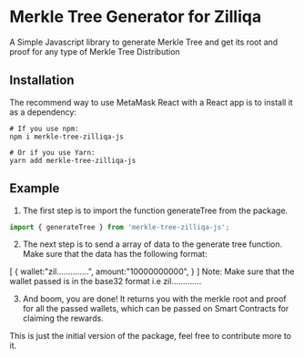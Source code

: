 # Merkle Tree Generator for Zilliqa

A Simple Javascript library to generate Merkle Tree and get its root and proof for any type of Merkle Tree Distribution

## Installation

The recommend way to use MetaMask React with a React app is to install it as a dependency:

```shell
# If you use npm:
npm i merkle-tree-zilliqa-js

# Or if you use Yarn:
yarn add merkle-tree-zilliqa-js
```

## Example

1. The first step is to import the function generateTree from the package.

```javascript
import { generateTree } from 'merkle-tree-zilliqa-js';
```

2. The next step is to send a array of data to the generate tree function. Make sure that the data has the following format:

[
{
wallet:"zil..............",
amount:"10000000000",
}
]
Note: Make sure that the wallet passed is in the base32 format i.e zil.............

3. And boom, you are done! It returns you with the merkle root and proof for all the passed wallets, which can be passed on Smart Contracts for claiming the rewards.

This is just the initial version of the package, feel free to contribute more to it.
